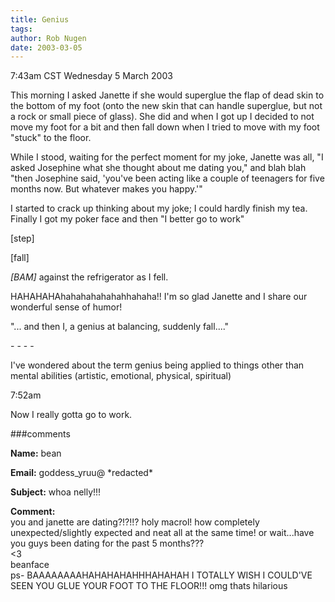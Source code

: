 ```yaml
---
title: Genius
tags: 
author: Rob Nugen
date: 2003-03-05
---
```


<p class=date>7:43am CST Wednesday 5 March 2003</p>

<p>This morning I asked Janette if she would superglue the flap of
dead skin to the bottom of my foot (onto the new skin that can handle
superglue, but not a rock or small piece of glass).  She did and when
I got up I decided to not move my foot for a bit and then fall down
when I tried to move with my foot "stuck" to the floor.</p>

<p>While I stood, waiting for the perfect moment for my joke, Janette
was all, "I asked Josephine what she thought about me dating you," and
blah blah "then Josephine said, 'you've been acting like a couple of
teenagers for five months now.  But whatever makes you happy.'"</p>

<p>I started to crack up thinking about my joke; I could hardly finish
my tea.  Finally I got my poker face and then "I better go to work"</p>

<p>[step]</p>

<p>[fall]</p>

<p><em>[BAM]</em> against the refrigerator as I fell.</p>

<p>HAHAHAHAhahahahahahahhahaha!!  I'm so glad Janette and I share our
wonderful sense of humor!</p>

<p>"... and then I, a genius at balancing, suddenly fall...."</p>

<p>- - - -</p>

<p>I've wondered about the term genius being applied to things other
than mental abilities (artistic, emotional, physical, spiritual)</p>

<p class=date>7:52am</p>

<p>Now I really gotta go to work.</p>

###comments

<p><b>Name:</b> bean

<p><b>Email:</b> goddess_yruu@ *redacted*

<p><b>Subject:</b> whoa nelly!!!

<p><b>Comment:</b>
<br>you and janette are dating?!?!!? holy macrol! how  completely unexpected/slightly expected and neat all at the same time! or wait...have you guys been dating for the past 5 months??? <br>
<3<br>
beanface<br>
ps- BAAAAAAAAHAHAHAHAHHHAHAHAH I TOTALLY WISH I COULD'VE SEEN YOU GLUE YOUR FOOT TO THE FLOOR!!! omg thats hilarious
